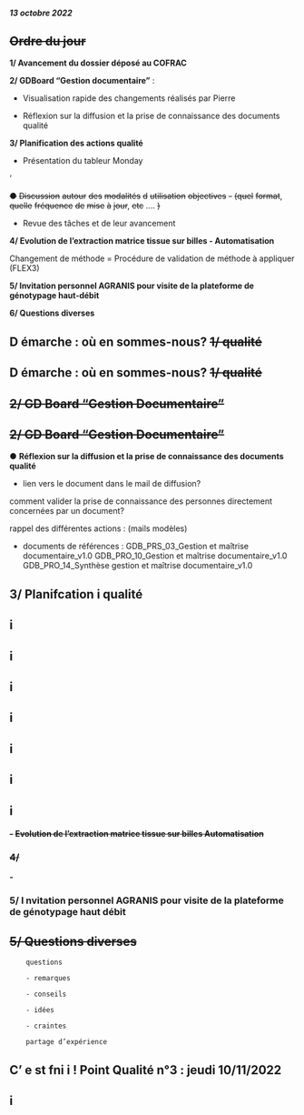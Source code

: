 ##### 13 octobre 2022

## ~~Ordre du jour~~

**1/ Avancement du dossier déposé au COFRAC**

**2/ GDBoard “Gestion documentaire”** :

 - Visualisation rapide des changements réalisés par Pierre

 - Réflexion sur la diffusion et la prise de connaissance des documents qualité

**3/ Planification des actions qualité**

 - Présentation du tableur Monday

’

~~●~~ ~~Discussion~~ ~~autour~~ ~~des~~ ~~modalités~~ ~~d~~ ~~utilisation~~ ~~objectives~~ ~~-~~ ~~(quel~~ ~~format~~, ~~quelle~~ ~~fréquence~~ ~~de~~ ~~mise~~ ~~à~~ ~~jour~~, ~~etc~~ .... ~~)~~

 - Revue des tâches et de leur avancement

**4/ Evolution de l’extraction matrice tissue sur billes - Automatisation**

Changement de méthode = Procédure de validation de méthode à appliquer (FLEX3)

**5/ Invitation personnel AGRANIS pour visite de la plateforme de génotypage haut-débit**

**6/ Questions diverses**

## D émarche : où en sommes-nous? ~~1/ qualité~~
















## D émarche : où en sommes-nous? ~~1/ qualité~~








## ~~2/ GD Board “Gestion Documentaire”~~



## ~~2/ GD Board “Gestion Documentaire”~~

**●** **Réflexion sur la diffusion et la prise de connaissance des documents qualité**

 - lien vers le document dans le mail de diffusion?

 comment valider la prise de connaissance des personnes directement concernées par un document?

 rappel des différentes actions : (mails modèles)

 - documents de références : GDB_PRS_03_Gestion et maîtrise documentaire_v1.0
GDB_PRO_10_Gestion et maîtrise documentaire_v1.0
GDB_PRO_14_Synthèse gestion et maîtrise documentaire_v1.0

## 3/ Planifcation i qualité

## i

## i

## i

## i

## i

## i

## i

#### ~~**-**~~ ~~**Evolution de l’extraction matrice tissue sur billes Automatisation**~~
### ~~4/~~


**-**
### 5/ I nvitation personnel AGRANIS pour visite de la plateforme de génotypage haut débit


## ~~5/ Questions diverses~~

        questions

        - remarques

        - conseils

        - idées

        - craintes

        partage d’expérience

## C’ e st fni i ! Point Qualité n°3 : jeudi 10/11/2022

## i

